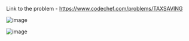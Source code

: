 Link to the problem - https://www.codechef.com/problems/TAXSAVING


![image](https://user-images.githubusercontent.com/57552973/219729181-47857590-3269-4361-a1fc-eb77c9eafe95.png)


![image](https://user-images.githubusercontent.com/57552973/219729295-6ba02050-4838-499b-a30e-99b54c6ba635.png)
